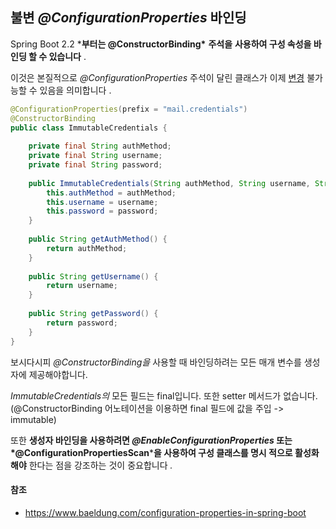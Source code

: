## 불변 *@ConfigurationProperties* 바인딩



Spring Boot 2.2 ***부터는 @ConstructorBinding\*** **주석을** **사용하여 구성 속성을 바인딩 할 수 있습니다** .

이것은 본질적으로 *@ConfigurationProperties* 주석이 달린 클래스가 이제 [변경](https://www.baeldung.com/java-immutable-object) 불가능할 수 있음을 의미합니다 .

```java
@ConfigurationProperties(prefix = "mail.credentials")
@ConstructorBinding
public class ImmutableCredentials {
 
    private final String authMethod;
    private final String username;
    private final String password;
 
    public ImmutableCredentials(String authMethod, String username, String password) {
        this.authMethod = authMethod;
        this.username = username;
        this.password = password;
    }
 
    public String getAuthMethod() {
        return authMethod;
    }
 
    public String getUsername() {
        return username;
    }
 
    public String getPassword() {
        return password;
    }
}
```

보시다시피 *@ConstructorBinding을* 사용할 때 바인딩하려는 모든 매개 변수를 생성자에 제공해야합니다.

*ImmutableCredentials의* 모든 필드는 final입니다. 또한 setter 메서드가 없습니다.(@ConstructorBinding 어노테이션을 이용하면 final 필드에 값을 주입 -> immutable)

또한 **생성자 바인딩을 사용하려면 *@EnableConfigurationProperties* 또는 *@ConfigurationPropertiesScan*****을 사용하여 구성 클래스를 명시 적으로 활성화해야** 한다는 점을 강조하는 것이 중요합니다 *.*

#### 참조

- https://www.baeldung.com/configuration-properties-in-spring-boot